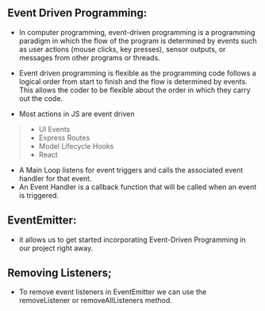 ## Event Driven Programming:
- In computer programming, event-driven programming is a programming paradigm in which the flow of the program is determined by events such as user actions (mouse clicks, key presses), sensor outputs, or messages from other programs or threads.
- Event driven programming is flexible as the programming code follows a logical order from start to finish and the flow is determined by events. This allows the coder to be flexible about the order in which they carry out the code.

- Most actions in JS are event driven
>- UI Events
>- Express Routes
>- Model Lifecycle Hooks
>- React

- A Main Loop listens for event triggers and calls the associated event handler for that event.
- An Event Handler is a callback function that will be called when an event is triggered.

## EventEmitter:
- it allows us to get started incorporating Event-Driven Programming in our project right away.

## Removing Listeners;
- To remove event listeners in EventEmitter we can use the removeListener or removeAllListeners method.